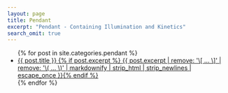 ```yaml
---
layout: page
title: Pendant
excerpt: "Pendant - Containing Illumination and Kinetics"
search_omit: true
---
```


<ul class="post-list">
{% for post in site.categories.pendant %} 
  <li><article><a href="{{ site.url }}{{ post.url }}">{{ post.title }} {% if post.excerpt %} <span class="excerpt">{{ post.excerpt | remove: '\[ ... \]' | remove: '\( ... \)' | markdownify | strip_html | strip_newlines | escape_once }}</span>{% endif %}</a></article></li>
{% endfor %}
</ul>

